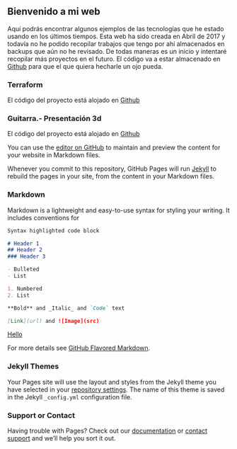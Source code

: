 ## Bienvenido a mi web

Aquí podrás encontrar algunos ejemplos de las tecnologías que he estado usando en los últimos tiempos. Esta web ha sido creada en Abril de 2017 y todavía no he podido recopilar trabajos que tengo por ahí almacenados en backups que aún no he revisado. De todas maneras es un inicio y intentaré recopilar más proyectos en el futuro. El código va a estar almacenado en [Github](https://github.com/MarcosCalvi) para que el que quiera hecharle un ojo pueda.

### Terraform

El código del proyecto está alojado en [Github](https://github.com/MarcosCalvi/Terraform)

### Guitarra.- Presentación 3d

El código del proyecto está alojado en [Github](https://github.com/MarcosCalvi/GuitarPresentation)

You can use the [editor on GitHub](https://github.com/MarcosCalvi/marcoscalvi.github.io/edit/master/README.md) to maintain and preview the content for your website in Markdown files.

Whenever you commit to this repository, GitHub Pages will run [Jekyll](https://jekyllrb.com/) to rebuild the pages in your site, from the content in your Markdown files.

### Markdown

Markdown is a lightweight and easy-to-use syntax for styling your writing. It includes conventions for

```markdown
Syntax highlighted code block

# Header 1
## Header 2
### Header 3

- Bulleted
- List

1. Numbered
2. List

**Bold** and _Italic_ and `Code` text

[Link](url) and ![Image](src)
```
[Hello](hello.html)

For more details see [GitHub Flavored Markdown](https://guides.github.com/features/mastering-markdown/).

### Jekyll Themes

Your Pages site will use the layout and styles from the Jekyll theme you have selected in your [repository settings](https://github.com/MarcosCalvi/marcoscalvi.github.io/settings). The name of this theme is saved in the Jekyll `_config.yml` configuration file.

### Support or Contact

Having trouble with Pages? Check out our [documentation](https://help.github.com/categories/github-pages-basics/) or [contact support](https://github.com/contact) and we’ll help you sort it out.

